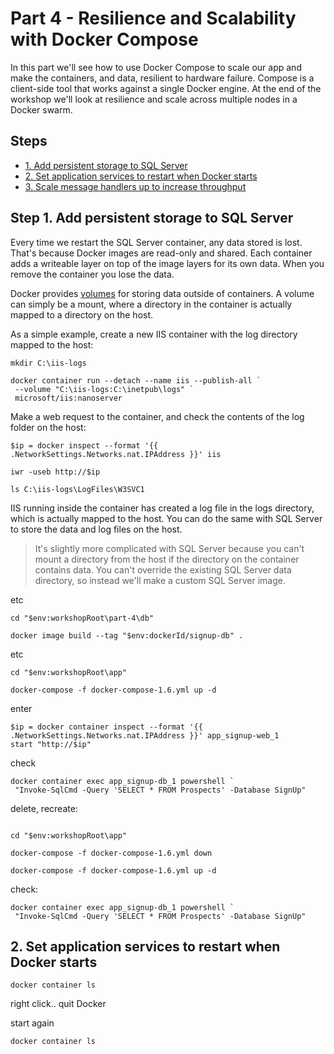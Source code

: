 # Part 4 - Resilience and Scalability with Docker Compose

In this part we'll see how to use Docker Compose to scale our app and make the containers, and data, resilient to hardware failure. Compose is a client-side tool that works against a single Docker engine. At the end of the workshop we'll look at resilience and scale across multiple nodes in a Docker swarm.

## Steps

* [1. Add persistent storage to SQL Server](#1)
* [2. Set application services to restart when Docker starts](#2)
* [3. Scale message handlers up to increase throughput](#3)


## <a name="1"></a>Step 1. Add persistent storage to SQL Server

Every time we restart the SQL Server container, any data stored is lost. That's because Docker images are read-only and shared. Each container adds a writeable layer on top of the image layers for its own data. When you remove the container you lose the data.

Docker provides [volumes]() for storing data outside of containers. A volume can simply be a mount, where a directory in the container is actually mapped to a directory on the host.

As a simple example, create a new IIS container with the log directory mapped to the host:

```
mkdir C:\iis-logs

docker container run --detach --name iis --publish-all `
 --volume "C:\iis-logs:C:\inetpub\logs" `
 microsoft/iis:nanoserver
```

Make a web request to the container, and check the contents of the log folder on the host:

```
$ip = docker inspect --format '{{ .NetworkSettings.Networks.nat.IPAddress }}' iis

iwr -useb http://$ip

ls C:\iis-logs\LogFiles\W3SVC1
```

IIS running inside the container has created a log file in the logs directory, which is actually mapped to the host. You can do the same with SQL Server to store the data and log files on the host.

> It's slightly more complicated with SQL Server because you can't mount a directory from the host if the directory on the container contains data. You can't override the existing SQL Server data directory, so instead we'll make a custom SQL Server image.

etc

```
cd "$env:workshopRoot\part-4\db"

docker image build --tag "$env:dockerId/signup-db" .
```

etc

```
cd "$env:workshopRoot\app"

docker-compose -f docker-compose-1.6.yml up -d
```

enter

```
$ip = docker container inspect --format '{{ .NetworkSettings.Networks.nat.IPAddress }}' app_signup-web_1
start "http://$ip"
```

check 

```
docker container exec app_signup-db_1 powershell `
 "Invoke-SqlCmd -Query 'SELECT * FROM Prospects' -Database SignUp"
```

delete, recreate:

```

cd "$env:workshopRoot\app"

docker-compose -f docker-compose-1.6.yml down

docker-compose -f docker-compose-1.6.yml up -d
```

check:

```
docker container exec app_signup-db_1 powershell `
 "Invoke-SqlCmd -Query 'SELECT * FROM Prospects' -Database SignUp"
```

## <a name="2"></a>2. Set application services to restart when Docker starts

```
docker container ls 
```

right click.. quit Docker

start again

```
docker container ls 
```
 